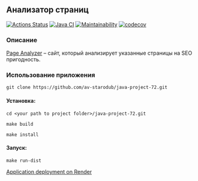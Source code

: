 ## Анализатор страниц

[![Actions Status](https://github.com/av-starodub/java-project-72/workflows/hexlet-check/badge.svg)](https://github.com/av-starodub/java-project-72/actions)
[![Java CI](https://github.com/av-starodub/java-project-72/actions/workflows/javaci.yml/badge.svg)](https://github.com/av-starodub/java-project-72/actions/workflows/javaci.yml)
[![Maintainability](https://api.codeclimate.com/v1/badges/129c696f25c04ea600ee/maintainability)](https://codeclimate.com/github/av-starodub/java-project-72/maintainability)
[![codecov](https://codecov.io/gh/av-starodub/java-project-72/branch/main/graph/badge.svg?token=hPIUvdK6sP)](https://codecov.io/gh/av-starodub/java-project-72)

### Описание

[Page Analyzer](https://java-page-analyzer-ru.hexlet.app/) – сайт, который анализирует указанные страницы на SEO пригодность.

### Использование приложения
    git clone https://github.com/av-starodub/java-project-72.git

#### Установка:
    cd <your path to project folder>/java-project-72.git

    make build

    make install

#### Запуск:

    make run-dist

[Application deployment on Render](https://web-page-analyzer-vc7q.onrender.com)
